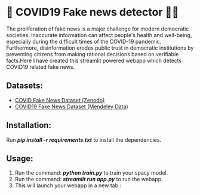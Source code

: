 # 🦠 COVID19 Fake news detector 🥼🧬
The proliferation of fake news is a major challenge for modern democratic societies. Inaccurate information can affect people's health and well-being, especially during the difficult times of the COVID-19 pandemic. Furthermore, disinformation erodes public trust in democratic institutions by preventing citizens from making rational decisions based on verifiable facts.Here I have created this streamlit powered webapp which detects COVID19 related fake news.

## Datasets:
* [COVID Fake News Dataset (Zenodo)](https://zenodo.org/record/4282522)
* [COVID19 Fake News Dataset (Mendeley Data)](https://data.mendeley.com/datasets/zwfdmp5syg/1)

## Installation:
Run ***pip install -r requirements.txt*** to install the dependencies.

## Usage:
1. Run the command: ***python train.py*** to train your spacy model.
2. Run the command: ***streamlit run app.py*** to run the webapp
3. This will launch your webapp in a new tab :
